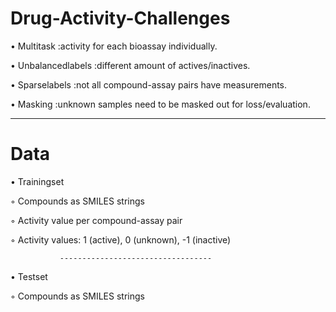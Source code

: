 # Drug-Activity-Challenges

• Multitask :activity for each bioassay individually.

• Unbalancedlabels :different amount of actives/inactives.

• Sparselabels :not all compound-assay pairs have measurements.

• Masking :unknown samples need to be masked out for loss/evaluation.

---------------------------------------------------------------------------------
# Data

• Trainingset

  ◦ Compounds as SMILES strings

  ◦ Activity value per compound-assay pair

  ◦ Activity values: 1 (active), 0 (unknown), -1 (inactive)

               ----------------------------------

• Testset

  ◦ Compounds as SMILES strings


